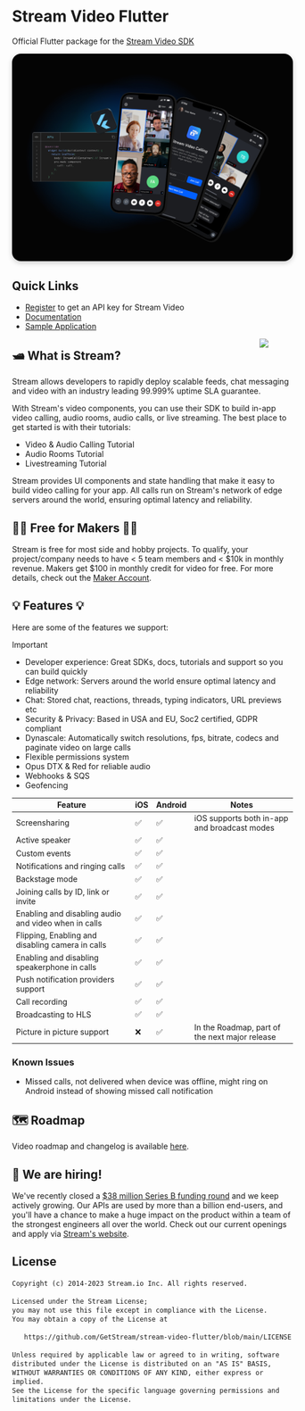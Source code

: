 # Stream Video Flutter
Official Flutter package for the [Stream Video SDK](https://getstream.io/video/sdk/flutter/)

<img src="https://raw.githubusercontent.com/GetStream/stream-video-flutter/main/.readme-assets/Github-Graphic-Flutter.jpg" alt="Stream Video for Flutter Header image" style="box-shadow: 0 3px 10px rgb(0 0 0 / 0.2); border-radius: 1rem" />

## Quick Links

- [Register](https://getstream.io/video/) to get an API key for Stream Video
- [Documentation](https://getstream.io/video/docs/flutter/)
- [Sample Application](https://github.com/GetStream/stream-video-flutter/tree/main/dogfooding)

<a href="https://getstream.io?utm_source=Github&utm_medium=Github_Repo_Content_Ad&utm_content=Developer&utm_campaign=Github_Flutter_Video_SDK&utm_term=DevRelOss">
<img src="https://user-images.githubusercontent.com/24237865/138428440-b92e5fb7-89f8-41aa-96b1-71a5486c5849.png" align="right" width="12%"/>
</a>

## 🛥 What is Stream?

Stream allows developers to rapidly deploy scalable feeds, chat messaging and video with an industry leading 99.999% uptime SLA guarantee.

With Stream's video components, you can use their SDK to build in-app video calling, audio rooms, audio calls, or live streaming. The best place to get started is with their tutorials:

- Video & Audio Calling Tutorial
- Audio Rooms Tutorial
- Livestreaming Tutorial

Stream provides UI components and state handling that make it easy to build video calling for your app. All calls run on Stream's network of edge servers around the world, ensuring optimal latency and reliability.


## 👩‍💻 Free for Makers 👨‍💻

Stream is free for most side and hobby projects. To qualify, your project/company needs to have < 5 team members and < $10k in monthly revenue. Makers get $100 in monthly credit for video for free.
For more details, check out the [Maker Account](https://getstream.io/maker-account?utm_source=Github&utm_medium=Github_Repo_Content_Ad&utm_content=Developer&utm_campaign=Github_Flutter_Video_SDK&utm_term=DevRelOss).

## 💡 Features 💡

Here are some of the features we support:

> [!IMPORTANT]  
> * Developer experience: Great SDKs, docs, tutorials and support so you can build quickly
> * Edge network: Servers around the world ensure optimal latency and reliability
> * Chat: Stored chat, reactions, threads, typing indicators, URL previews etc
> * Security & Privacy: Based in USA and EU, Soc2 certified, GDPR compliant
> * Dynascale: Automatically switch resolutions, fps, bitrate, codecs and paginate video on large calls
> * Flexible permissions system
> * Opus DTX & Red for reliable audio
> * Webhooks & SQS
> * Geofencing

| Feature                                              | iOS | Android | Notes                                          |
|------------------------------------------------------|-----|---------|------------------------------------------------|
| Screensharing                                        | ✅   | ✅       | iOS supports both in-app and broadcast modes   |
| Active speaker                                       | ✅   | ✅       |                                                |
| Custom events                                        | ✅   | ✅       |                                                |
| Notifications and ringing calls                      | ✅   | ✅       |                                                |
| Backstage mode                                       | ✅   | ✅       |                                                |
| Joining calls by ID, link or invite                  | ✅   | ✅       |                                                |
| Enabling and disabling audio and video when in calls | ✅   | ✅       |                                                |
| Flipping, Enabling and disabling camera in calls     | ✅   | ✅       |                                                |
| Enabling and disabling speakerphone in calls         | ✅   | ✅       |                                                |
| Push notification providers support                  | ✅   | ✅       |                                                |
| Call recording                                       | ✅   | ✅       |                                                |
| Broadcasting to HLS                                  | ✅   | ✅       |                                                |
| Picture in picture support                           | ❌   | ✅       | In the Roadmap, part of the next major release |


### Known Issues

* Missed calls, not delivered when device was offline, might ring on Android instead of showing missed call notification


## 🗺️ Roadmap
Video roadmap and changelog is available [here](https://github.com/GetStream/protocol/discussions/127). 

## 💼 We are hiring!

We've recently closed a [\$38 million Series B funding round](https://techcrunch.com/2021/03/04/stream-raises-38m-as-its-chat-and-activity-feed-apis-power-communications-for-1b-users/) and we keep actively growing.
Our APIs are used by more than a billion end-users, and you'll have a chance to make a huge impact on the product within a team of the strongest engineers all over the world.
Check out our current openings and apply via [Stream's website](https://getstream.io/team/#jobs).

## License

```
Copyright (c) 2014-2023 Stream.io Inc. All rights reserved.

Licensed under the Stream License;
you may not use this file except in compliance with the License.
You may obtain a copy of the License at

   https://github.com/GetStream/stream-video-flutter/blob/main/LICENSE

Unless required by applicable law or agreed to in writing, software
distributed under the License is distributed on an "AS IS" BASIS,
WITHOUT WARRANTIES OR CONDITIONS OF ANY KIND, either express or implied.
See the License for the specific language governing permissions and
limitations under the License.
```